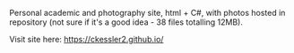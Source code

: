 Personal academic and photography site, html + C#, with photos hosted in repository (not sure if it's a good idea - 38 files totalling 12MB). 

Visit site here: https://ckessler2.github.io/

